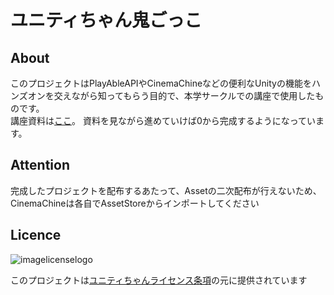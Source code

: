 # ユニティちゃん鬼ごっこ

## About
このプロジェクトはPlayAbleAPIやCinemaChineなどの便利なUnityの機能をハンズオンを交えながら知ってもらう目的で、本学サークルでの講座で使用したものです。<br>
講座資料は[ここ](https://drive.google.com/open?id=1F6HMzf9D8s40w5k8OtP2HhUopDllgm2d)。
資料を見ながら進めていけば0から完成するようになっています。

## Attention
完成したプロジェクトを配布するあたって、Assetの二次配布が行えないため、CinemaChineは各自でAssetStoreからインポートしてください


## Licence

![imagelicenselogo](https://user-images.githubusercontent.com/27915590/45353520-f95c7080-b5f5-11e8-9fc2-6000fe3b6a0b.png)

このプロジェクトは[ユニティちゃんライセンス条項](http://unity-chan.com/contents/license_jp/)の元に提供されています